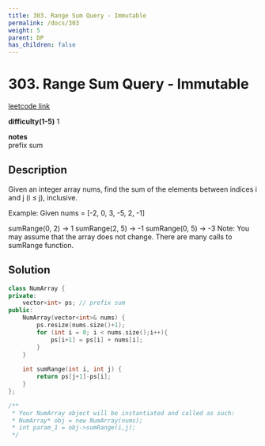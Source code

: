 ```yaml
---
title: 303. Range Sum Query - Immutable
permalink: /docs/303
weight: 5
parent: DP
has_children: false
---
```

# 303. Range Sum Query - Immutable
[leetcode link](https://leetcode.com/problems/range-sum-query-immutable/)

**difficulty(1-5)** 
1

**notes**   
prefix sum

## Description
Given an integer array nums, find the sum of the elements between indices i and j (i ≤ j), inclusive.

Example:
Given nums = [-2, 0, 3, -5, 2, -1]

sumRange(0, 2) -> 1
sumRange(2, 5) -> -1
sumRange(0, 5) -> -3
Note:
You may assume that the array does not change.
There are many calls to sumRange function.

## Solution
```c++
class NumArray {
private:
    vector<int> ps; // prefix sum
public:
    NumArray(vector<int>& nums) {
        ps.resize(nums.size()+1);
        for (int i = 0; i < nums.size();i++){
            ps[i+1] = ps[i] + nums[i];
        }
    }
    
    int sumRange(int i, int j) {
        return ps[j+1]-ps[i];
    }
};

/**
 * Your NumArray object will be instantiated and called as such:
 * NumArray* obj = new NumArray(nums);
 * int param_1 = obj->sumRange(i,j);
 */
```

<!-- 
Default label
{: .label }

Blue label
{: .label .label-blue }

Stable
{: .label .label-green }

New release
{: .label .label-purple }

Coming soon
{: .label .label-yellow }

Deprecated
{: .label .label-red } -->
